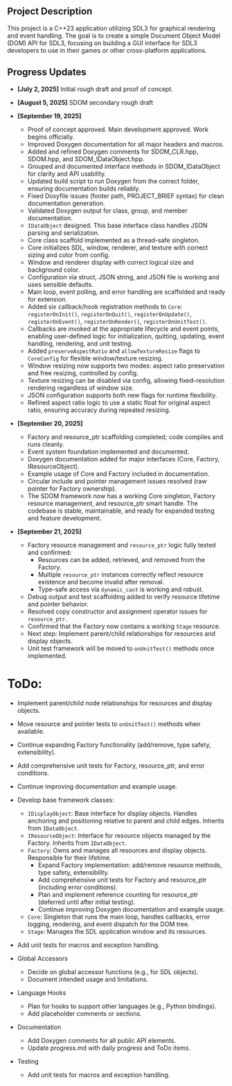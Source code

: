 ## Project Description
This project is a C++23 application utilizing SDL3 for graphical rendering and event handling. The goal is to create a simple Document Object Model (DOM) API for SDL3, focusing on building a GUI interface for SDL3 developers to use in their games or other cross-platform applications.


## Progress Updates

- **[July 2, 2025]** Initial rough draft and proof of concept.
- **[August 5, 2025]** SDOM secondary rough draft
- **[September 19, 2025]**
    - Proof of concept approved. Main development approved. Work begins officially.
    - Improved Doxygen documentation for all major headers and macros.
    - Added and refined Doxygen comments for SDOM_CLR.hpp, SDOM.hpp, and SDOM_IDataObject.hpp.
    - Grouped and documented interface methods in SDOM_IDataObject for clarity and API usability.
    - Updated build script to run Doxygen from the correct folder, ensuring documentation builds reliably.
    - Fixed Doxyfile issues (footer path, PROJECT_BRIEF syntax) for clean documentation generation.
    - Validated Doxygen output for class, group, and member documentation.
    - `IDataObject` designed.  This base interface class handles JSON parsing and serialization.
    - Core class scaffold implemented as a thread-safe singleton.
    - Core initializes SDL, window, renderer, and texture with correct sizing and color from config.
    - Window and renderer display with correct logical size and background color.
    - Configuration via struct, JSON string, and JSON file is working and uses sensible defaults.
    - Main loop, event polling, and error handling are scaffolded and ready for extension.
    - Added six callback/hook registration methods to `Core`: `registerOnInit()`, `registerOnQuit()`, `registerOnUpdate()`, `registerOnEvent()`, `registerOnRender()`, `registerOnUnitTest()`.
    - Callbacks are invoked at the appropriate lifecycle and event points, enabling user-defined logic for initialization, quitting, updating, event handling, rendering, and unit testing.
    - Added `preserveAspectRatio` and `allowTextureResize` flags to `CoreConfig` for flexible window/texture resizing.
    - Window resizing now supports two modes: aspect ratio preservation and free resizing, controlled by config.
    - Texture resizing can be disabled via config, allowing fixed-resolution rendering regardless of window size.
    - JSON configuration supports both new flags for runtime flexibility.
    - Refined aspect ratio logic to use a static float for original aspect ratio, ensuring accuracy during repeated resizing.

- **[September 20, 2025]**
    - Factory and resource_ptr scaffolding completed; code compiles and runs cleanly.
    - Event system foundation implemented and documented.
    - Doxygen documentation added for major interfaces (Core, Factory, IResourceObject).
    - Example usage of Core and Factory included in documentation.
    - Circular include and pointer management issues resolved (raw pointer for Factory ownership).
    - The SDOM framework now has a working Core singleton, Factory resource management, and resource_ptr smart handle. The codebase is stable, maintainable, and ready for expanded testing and feature development.
- **[September 21, 2025]**
    - Factory resource management and `resource_ptr` logic fully tested and confirmed:
        - Resources can be added, retrieved, and removed from the Factory.
        - Multiple `resource_ptr` instances correctly reflect resource existence and become invalid after removal.
        - Type-safe access via `dynamic_cast` is working and robust.
    - Debug output and test scaffolding added to verify resource lifetime and pointer behavior.
    - Resolved copy constructor and assignment operator issues for `resource_ptr`.
    - Confirmed that the Factory now contains a working `Stage` resource.
    - Next step: Implement parent/child relationships for resources and display objects.
    - Unit test framework will be moved to `onUnitTest()` methods once implemented.

# ToDo:
- Implement parent/child node relationships for resources and display objects.
- Move resource and pointer tests to `onUnitTest()` methods when available.
- Continue expanding Factory functionality (add/remove, type safety, extensibility).
- Add comprehensive unit tests for Factory, resource_ptr, and error conditions.
- Continue improving documentation and example usage.
- Develop base framework classes:
  - `IDisplayObject`: Base interface for display objects. Handles anchoring and positioning relative to parent and child edges. Inherits from `IDataObject`.
  - `IResourceObject`: Interface for resource objects managed by the Factory. Inherits from `IDataObject`.
  - `Factory`: Owns and manages all resources and display objects. Responsible for their lifetime.
    - Expand Factory implementation: add/remove resource methods, type safety, extensibility.
    - Add comprehensive unit tests for Factory and resource_ptr (including error conditions).
    - Plan and implement reference counting for resource_ptr (deferred until after initial testing).
    - Continue improving Doxygen documentation and example usage.
  - `Core`: Singleton that runs the main loop, handles callbacks, error logging, rendering, and event dispatch for the DOM tree.
  - `Stage`: Manages the SDL application window and its resources.

- Add unit tests for macros and exception handling. 

- Global Accessors
    - Decide on global accessor functions (e.g., for SDL objects).
    - Document intended usage and limitations.
- Language Hooks
    - Plan for hooks to support other languages (e.g., Python bindings).
    - Add placeholder comments or sections.
- Documentation
    - Add Doxygen comments for all public API elements.
    - Update progress.md with daily progress and ToDo items.
- Testing
    - Add unit tests for macros and exception handling. 